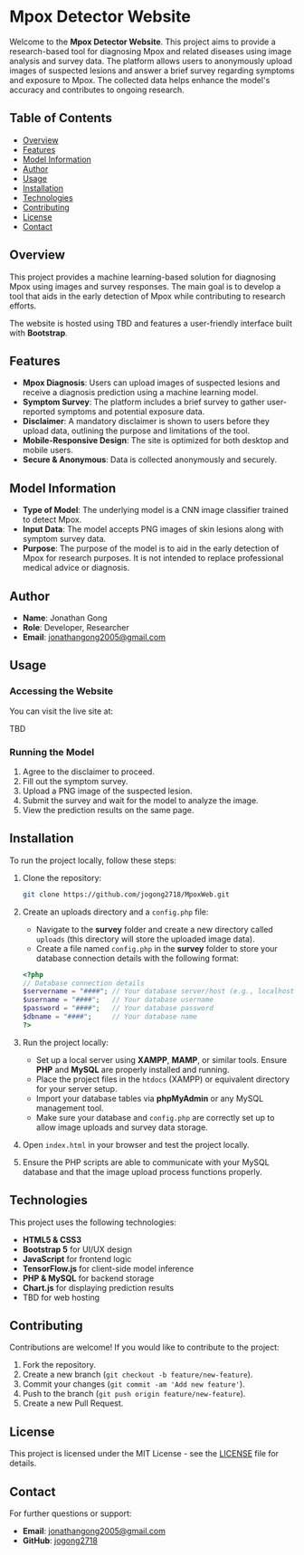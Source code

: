 # Mpox Detector Website

Welcome to the **Mpox Detector Website**. This project aims to provide a research-based tool for diagnosing Mpox and related diseases using image analysis and survey data. The platform allows users to anonymously upload images of suspected lesions and answer a brief survey regarding symptoms and exposure to Mpox. The collected data helps enhance the model's accuracy and contributes to ongoing research.

## Table of Contents

- [Overview](#overview)
- [Features](#features)
- [Model Information](#model-information)
- [Author](#author)
- [Usage](#usage)
- [Installation](#installation)
- [Technologies](#technologies)
- [Contributing](#contributing)
- [License](#license)
- [Contact](#contact)

## Overview

This project provides a machine learning-based solution for diagnosing Mpox using images and survey responses. The main goal is to develop a tool that aids in the early detection of Mpox while contributing to research efforts.

The website is hosted using TBD and features a user-friendly interface built with **Bootstrap**.

## Features

- **Mpox Diagnosis**: Users can upload images of suspected lesions and receive a diagnosis prediction using a machine learning model.
- **Symptom Survey**: The platform includes a brief survey to gather user-reported symptoms and potential exposure data.
- **Disclaimer**: A mandatory disclaimer is shown to users before they upload data, outlining the purpose and limitations of the tool.
- **Mobile-Responsive Design**: The site is optimized for both desktop and mobile users.
- **Secure & Anonymous**: Data is collected anonymously and securely.

## Model Information

- **Type of Model**: The underlying model is a CNN image classifier trained to detect Mpox.
- **Input Data**: The model accepts PNG images of skin lesions along with symptom survey data.
- **Purpose**: The purpose of the model is to aid in the early detection of Mpox for research purposes. It is not intended to replace professional medical advice or diagnosis.

## Author

- **Name**: Jonathan Gong
- **Role**: Developer, Researcher
- **Email**: jonathangong2005@gmail.com

## Usage

### Accessing the Website

You can visit the live site at:

<!-- [Mpox Detector Website](http://yourwebsite.com) -->
TBD

### Running the Model

1. Agree to the disclaimer to proceed.
2. Fill out the symptom survey.
3. Upload a PNG image of the suspected lesion.
4. Submit the survey and wait for the model to analyze the image.
5. View the prediction results on the same page.
## Installation

To run the project locally, follow these steps:

1. Clone the repository:
    ```bash
    git clone https://github.com/jogong2718/MpoxWeb.git
    ```

2. Create an uploads directory and a `config.php` file:

    - Navigate to the **survey** folder and create a new directory called `uploads` (this directory will store the uploaded image data).
    - Create a file named `config.php` in the **survey** folder to store your database connection details with the following format:
    
    ```php
    <?php
    // Database connection details
    $servername = "####"; // Your database server/host (e.g., localhost)
    $username = "####";   // Your database username
    $password = "####";   // Your database password
    $dbname = "####";     // Your database name
    ?>
    ```

3. Run the project locally:

    - Set up a local server using **XAMPP**, **MAMP**, or similar tools. Ensure **PHP** and **MySQL** are properly installed and running.
    - Place the project files in the `htdocs` (XAMPP) or equivalent directory for your server setup.
    - Import your database tables via **phpMyAdmin** or any MySQL management tool.
    - Make sure your database and `config.php` are correctly set up to allow image uploads and survey data storage.

4. Open `index.html` in your browser and test the project locally.

5. Ensure the PHP scripts are able to communicate with your MySQL database and that the image upload process functions properly.


## Technologies

This project uses the following technologies:

- **HTML5 & CSS3**
- **Bootstrap 5** for UI/UX design
- **JavaScript** for frontend logic
- **TensorFlow.js** for client-side model inference
- **PHP & MySQL** for backend storage
- **Chart.js** for displaying prediction results
- TBD for web hosting

## Contributing

Contributions are welcome! If you would like to contribute to the project:

1. Fork the repository.
2. Create a new branch (`git checkout -b feature/new-feature`).
3. Commit your changes (`git commit -am 'Add new feature'`).
4. Push to the branch (`git push origin feature/new-feature`).
5. Create a new Pull Request.

## License

This project is licensed under the MIT License - see the [LICENSE](LICENSE) file for details.

## Contact

For further questions or support:

- **Email**: jonathangong2005@gmail.com
- **GitHub**: [jogong2718](https://github.com/jogong2718)
